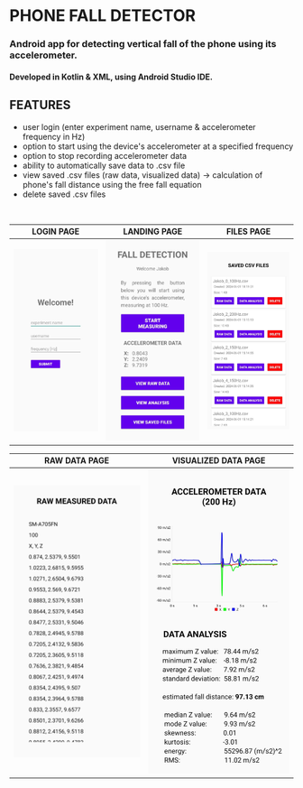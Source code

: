 # PHONE FALL DETECTOR

### Android app for detecting vertical fall of the phone using its accelerometer.
#### Developed in Kotlin & XML, using Android Studio IDE.

## FEATURES
- user login (enter experiment name, username & accelerometer frequency in Hz)
- option to start using the device's accelerometer at a specified frequency
- option to stop recording accelerometer data
- ability to automatically save data to .csv file
- view saved .csv files (raw data, visualized data) &rarr; calculation of phone's fall distance using the free fall equation
- delete saved .csv files
</br>

| LOGIN PAGE                                                         | LANDING PAGE                                                       | FILES PAGE                                                         |
| :---:                                                              | :---:                                                              | :---:                                                              |
| <img src="screenshots/login.jpg" alt="login_page">                 | <img src="screenshots/measure.jpg" alt="landing_page">             | <img src="screenshots/files_list.jpg" alt="files_list_page">       |

| RAW DATA PAGE                                                      | VISUALIZED DATA PAGE                                               |
| :---:                                                              | :---:                                                              |
| <img src="screenshots/raw_data.jpg" alt="raw_data" >               | <img src="screenshots/visualized_data.jpg" alt="visualized data">  |
